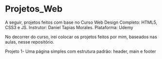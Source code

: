 # Projetos_Web
A seguir, projetos feitos com base no Curso Web Design Completo: HTML5, CSS3 e JS. Instrutor: Daniel Tapias Morales. Plataforma: Udemy 

No decorrer do curso, irei colocar os projetos feitos por mim, baseados nas aulas, nesse repositório.

Projeto 1- Uma página simples com estrutura padrão: header, main e footer
